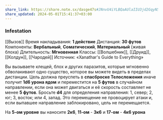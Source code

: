 ```yaml
---
share_link: https://share.note.sx/dasge47s#JNnvU4iYLBQaAUlaIIU3jd2GqyN5LpPSJG11QwTcMxU
share_updated: 2024-05-01T15:41:37+03:00
---
```

### Infestation
[[Вызов]]
Время накладывания: **1 действие**
Дистанция: **30 футов**
Компоненты: **Вербальный**, **Соматический**, **Материальный** (живая блоха)
Длительность: **Мгновенная**
Классы: [[Волшебник]], [[Друид]], [[Колдун]], [[Чародей]]
Источник: «Xanathar's Guide to Everything»

Вы вызываете клещей, блох и других паразитов, которые мгновенно обволакивают одно существо, которое вы можете видеть в пределах дистанции. Цель должна преуспеть в **спасброске Телосложения** иначе получит **1d6 урона ядом** и переместится на **5 футов** в случайном направлении, если она может двигаться и её скорость составляет не менее **5 футов**. Бросьте **d4** для определения направления: 1, север; 2, юг; 3, восток; или 4, запад. Это перемещение не провоцирует атаки и, если выпавшее направление заблокировано, цель не перемещается.  
  
На **5-ом уровне** вы наносите **2к6**, **11-ом** - **3к6** и **17-ом** - **4к6 урона**